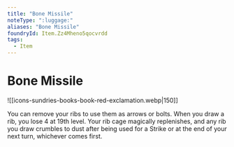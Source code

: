 ```yaml
---
title: "Bone Missile"
noteType: ":luggage:"
aliases: "Bone Missile"
foundryId: Item.Zz4Mheno5qocvrdd
tags:
  - Item
---
```


# Bone Missile
![[icons-sundries-books-book-red-exclamation.webp|150]]

You can remove your ribs to use them as arrows or bolts. When you draw a rib, you lose 4 at 19th level. Your rib cage magically replenishes, and any rib you draw crumbles to dust after being used for a Strike or at the end of your next turn, whichever comes first.

